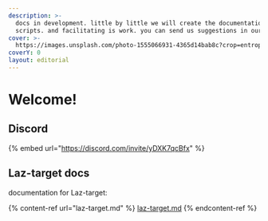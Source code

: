 ```yaml
---
description: >-
  docs in development. little by little we will create the documentation for our
  scripts. and facilitating is work. you can send us suggestions in our dicord.
cover: >-
  https://images.unsplash.com/photo-1555066931-4365d14bab8c?crop=entropy&cs=tinysrgb&fm=jpg&ixid=MnwxOTcwMjR8MHwxfHNlYXJjaHw0fHxjb2RlfGVufDB8fHx8MTY2NTMwOTg0Mg&ixlib=rb-1.2.1&q=80
coverY: 0
layout: editorial
---
```


# Welcome!

## Discord

{% embed url="https://discord.com/invite/yDXK7qcBfx" %}

## Laz-target docs

documentation for Laz-target:

{% content-ref url="laz-target.md" %}
[laz-target.md](laz-target.md)
{% endcontent-ref %}
